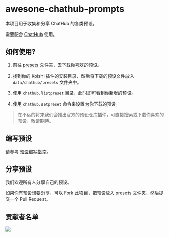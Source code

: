 # awesone-chathub-prompts

本项目用于收集和分享 ChatHub 的各类预设。

需要配合 [ChatHub](https://chathub.dingyi222666.top/) 使用。

## 如何使用?

1. 前往 [presets](/presets/) 文件夹，去下载你喜欢的预设。

2. 找到你的 Koishi 插件的安装目录，然后将下载的预设文件放入 `data/chathub/presets` 文件夹中。

3. 使用 `chathub.listpreset` 目录，此时即可看到你新增的预设。

4. 使用 `chathub.setpreset` 命令来设置为你下载的预设。

> 在不远的将来我们会推出官方的预设仓库插件，可直接搜索或下载你喜欢的预设，敬请期待。

## 编写预设

请参考 [预设编写指南](https://chathub.dingyi222666.top/guide/preset-system/write-preset.html)。

## 分享预设

我们欢迎所有人分享自己的预设。

如果你有预设想要分享，可以 Fork 此项目，把预设放入 presets 文件夹，然后提交一个 Pull Request。

## 贡献者名单  

<a href="https://github.com/ChatHubLab/awesome-chathub-presets/graphs/contributors">
  <img src="https://contrib.rocks/image?repo=ChatHubLab/awesome-chathub-presets" />
</a>

